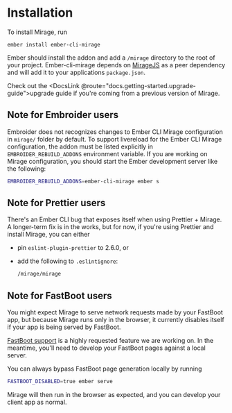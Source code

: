 # Installation

To install Mirage, run

```
ember install ember-cli-mirage
```

Ember should install the addon and add a `/mirage` directory to the root of your project. 
Ember-cli-mirage depends on [MirageJS](https://miragejs.com/) as a peer dependency and will add it to your applications `package.json`.  

Check out the <DocsLink @route="docs.getting-started.upgrade-guide">upgrade guide</DocsLink> if you're coming from a previous version of Mirage.

## Note for Embroider users

Embroider does not recognizes changes to Ember CLI Mirage configuration in `mirage/` folder by default. To support livereload for the Ember CLI Mirage configuration, the addon must be listed explicitly in `EMBROIDER_REBUILD_ADDONS` environment variable. If you are working on Mirage configuration, you should start the Ember development server like the following:

```sh
EMBROIDER_REBUILD_ADDONS=ember-cli-mirage ember s
```

## Note for Prettier users

There's an Ember CLI bug that exposes itself when using Prettier + Mirage. A longer-term fix is in the works, but for now, if you're using Prettier and install Mirage, you can either

- pin `eslint-plugin-prettier` to 2.6.0, or
- add the following to `.eslintignore`:

  ```sh
  /mirage/mirage
  ```

## Note for FastBoot users

You might expect Mirage to serve network requests made by your FastBoot app, but because Mirage runs only in the browser, it currently disables itself if your app is being served by FastBoot.

[FastBoot support](https://github.com/miragejs/ember-cli-mirage/issues/1411) is a highly requested feature we are working on. In the meantime, you'll need to develop your FastBoot pages against a local server.

You can always bypass FastBoot page generation locally by running

```sh
FASTBOOT_DISABLED=true ember serve
```

Mirage will then run in the browser as expected, and you can develop your client app as normal.
